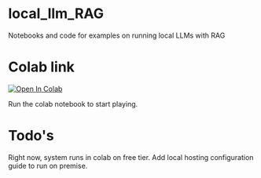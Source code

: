# local_llm_RAG
Notebooks and code for examples on running local LLMs with RAG

# Colab link
[![Open In Colab](https://colab.research.google.com/assets/colab-badge.svg)](https://colab.research.google.com/drive/1poyR-7ckIqSEc-md3bskPzPKpFVpUDP7?usp=sharing)

Run the colab notebook to start playing.

# Todo's
Right now, system runs in colab on free tier. Add local hosting configuration guide to run on premise.

